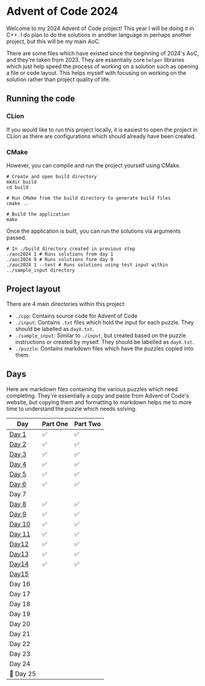 # Advent of Code 2024

Welcome to my 2024 Advent of Code project! This year I will be doing it in C++. I do plan to do the solutions in another
language in perhaps another project, but this will be my main AoC.

There are some files which have existed since the beginning of 2024's AoC, and they're taken from 2023. They are
essentially
core `helper` libraries which just help speed the process of working on a solution such as opening a file or code
layout.
This helps myself with focusing on working on the solution rather than project quality of life.

## Running the code

### CLion

If you would like to run this project locally, it is easiest to open the project in CLion as there are configurations
which should already have been created.

### CMake

However, you can compile and run the project yourself using CMake.

```shell
# Create and open build directory
mkdir build
cd build

# Run CMake from the build directory to generate build files
cmake ..

# Build the application
make
```

Once the application is built, you can run the solutions via arguments passed.

```shell
# In ./build directory created in previous step
./aoc2024 1 # Runs solutions from day 1
./aoc2024 9 # Runs solutions form day 9
./aoc2024 1 --test # Runs solutions using test input within ../sample_input directory
```

## Project layout

There are 4 main directories within this project:

- `./cpp`: Contains source code for Advent of Code
- `./input`: Contains `.txt` files which hold the input for each puzzle. They should be labelled as `dayX.txt`.
- `./sample_input`: Similar to `./input`, but created based on the puzzle instructions or created by myself. They should
  be labelled as `dayX.txt`.
- `./puzzle`: Contains markdown files which have the puzzles copied into them.

## Days

Here are markdown files containing the various puzzles which need completing. They're essentially a copy and paste from
Advent of Code's website, but copying them and formatting to markdown helps me to more time to understand the puzzle
which
needs solving.

| Day                         | Part One | Part Two |
|-----------------------------|----------|----------|
| [Day 1](puzzle%2FDay1.md)   | ✅        | ✅        | 
| [Day 2](puzzle%2FDay2.md)   | ✅        | ✅        | 
| [Day 3](puzzle%2FDay3.md)   | ✅        | ✅        | 
| [Day 4](puzzle%2FDay4.md)   | ✅        | ✅        | 
| [Day 5](puzzle%2FDay5.md)   | ✅        | ✅        | 
| [Day 6](puzzle%2FDay6.md)   | ✅        | ✅        | 
| Day 7                       |          |          | 
| [Day 8](puzzle%2FDay8.md)   | ✅        | ✅        | 
| [Day 9](puzzle%2FDay9.md)   | ✅        | ✅        | 
| [Day 10](puzzle%2FDay10.md) | ✅        | ✅        | 
| [Day 11](puzzle%2FDay11.md) | ✅        | ✅        | 
| [Day12](puzzle/Day12.md)    | ✅        | ✅        | 
| [Day13](puzzle/Day13.md)    | ✅        | ✅        | 
| [Day14](puzzle/Day14.md)    | ✅        | ✅        | 
| [Day15](puzzle/Day15.md)    |          |          | 
| Day 16                      |          |          | 
| Day 17                      |          |          | 
| Day 18                      |          |          | 
| Day 19                      |          |          | 
| Day 20                      |          |          | 
| Day 21                      |          |          | 
| Day 22                      |          |          | 
| Day 23                      |          |          | 
| Day 24                      |          |          | 
| 🎄 Day 25                   |          |          | 

